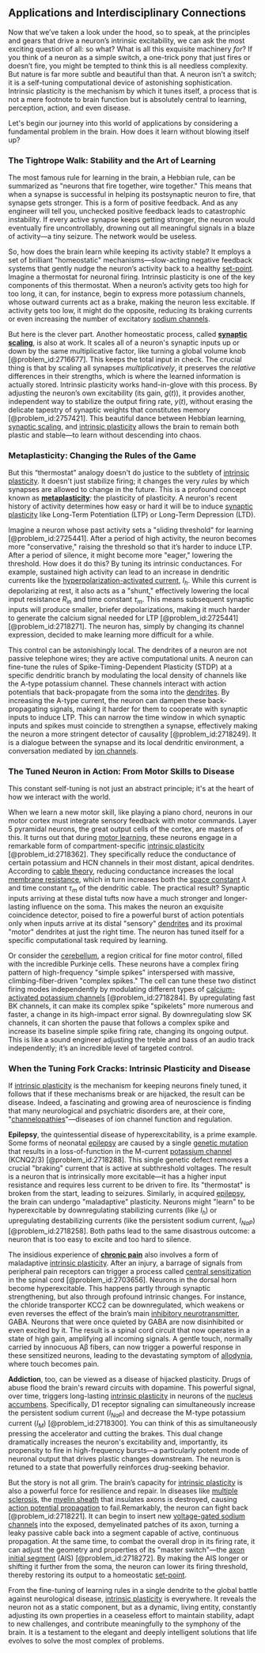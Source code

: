 ## Applications and Interdisciplinary Connections

Now that we’ve taken a look under the hood, so to speak, at the principles and gears that drive a neuron’s intrinsic excitability, we can ask the most exciting question of all: so what? What is all this exquisite machinery *for*? If you think of a neuron as a simple switch, a one-trick pony that just fires or doesn’t fire, you might be tempted to think this is all needless complexity. But nature is far more subtle and beautiful than that. A neuron isn’t a switch; it is a self-tuning computational device of astonishing sophistication. Intrinsic plasticity is the mechanism by which it tunes itself, a process that is not a mere footnote to brain function but is absolutely central to learning, perception, action, and even disease.

Let's begin our journey into this world of applications by considering a fundamental problem in the brain. How does it learn without blowing itself up?

### The Tightrope Walk: Stability and the Art of Learning

The most famous rule for learning in the brain, a Hebbian rule, can be summarized as "neurons that fire together, wire together." This means that when a synapse is successful in helping its postsynaptic neuron to fire, that synapse gets stronger. This is a form of positive feedback. And as any engineer will tell you, unchecked positive feedback leads to catastrophic instability. If every active synapse keeps getting stronger, the neuron would eventually fire uncontrollably, drowning out all meaningful signals in a blaze of activity—a tiny seizure. The network would be useless.

So, how does the brain learn while keeping its activity stable? It employs a set of brilliant "homeostatic" mechanisms—slow-acting negative feedback systems that gently nudge the neuron’s activity back to a healthy [set-point](@article_id:275303). Imagine a thermostat for neuronal firing. Intrinsic plasticity is one of the key components of this thermostat. When a neuron’s activity gets too high for too long, it can, for instance, begin to express more potassium channels, whose outward currents act as a brake, making the neuron less excitable. If activity gets too low, it might do the opposite, reducing its braking currents or even increasing the number of excitatory [sodium channels](@article_id:202275).

But here is the clever part. Another homeostatic process, called **[synaptic scaling](@article_id:173977)**, is also at work. It scales all of a neuron's synaptic inputs up or down by the same multiplicative factor, like turning a global volume knob [@problem_id:2716677]. This keeps the total input in check. The crucial thing is that by scaling all synapses *multiplicatively*, it preserves the *relative* differences in their strengths, which is where the learned information is actually stored. Intrinsic plasticity works hand-in-glove with this process. By adjusting the neuron’s own excitability (its gain, $g(t)$), it provides another, independent way to stabilize the output firing rate, $y(t)$, without erasing the delicate tapestry of synaptic weights that constitutes memory [@problem_id:2757421]. This beautiful dance between Hebbian learning, [synaptic scaling](@article_id:173977), and [intrinsic plasticity](@article_id:181557) allows the brain to remain both plastic and stable—to learn without descending into chaos.

### Metaplasticity: Changing the Rules of the Game

But this “thermostat” analogy doesn't do justice to the subtlety of [intrinsic plasticity](@article_id:181557). It doesn't just stabilize firing; it changes the very *rules* by which synapses are allowed to change in the future. This is a profound concept known as **[metaplasticity](@article_id:162694)**: the plasticity of plasticity. A neuron's recent history of activity determines how easy or hard it will be to induce [synaptic plasticity](@article_id:137137) like Long-Term Potentiation (LTP) or Long-Term Depression (LTD).

Imagine a neuron whose past activity sets a "sliding threshold" for learning [@problem_id:2725441]. After a period of high activity, the neuron becomes more "conservative," raising the threshold so that it’s harder to induce LTP. After a period of silence, it might become more "eager," lowering the threshold. How does it do this? By tuning its intrinsic conductances. For example, sustained high activity can lead to an increase in dendritic currents like the [hyperpolarization-activated current](@article_id:196835), $I_h$. While this current is depolarizing at rest, it also acts as a "shunt," effectively lowering the local input resistance $R_{\mathrm{in}}$ and time constant $\tau_m$. This means subsequent synaptic inputs will produce smaller, briefer depolarizations, making it much harder to generate the calcium signal needed for LTP [@problem_id:2725441][@problem_id:2718271]. The neuron has, simply by changing its channel expression, decided to make learning more difficult for a while.

This control can be astonishingly local. The dendrites of a neuron are not passive telephone wires; they are active computational units. A neuron can fine-tune the rules of Spike-Timing-Dependent Plasticity (STDP) at a specific dendritic branch by modulating the local density of channels like the A-type potassium channel. These channels interact with action potentials that back-propagate from the soma into the [dendrites](@article_id:159009). By increasing the A-type current, the neuron can dampen these back-propagating signals, making it harder for them to cooperate with synaptic inputs to induce LTP. This can narrow the time window in which synaptic inputs and spikes must coincide to strengthen a synapse, effectively making the neuron a more stringent detector of causality [@problem_id:2718249]. It is a dialogue between the synapse and its local dendritic environment, a conversation mediated by [ion channels](@article_id:143768).

### The Tuned Neuron in Action: From Motor Skills to Disease

This constant self-tuning is not just an abstract principle; it's at the heart of how we interact with the world.

When we learn a new motor skill, like playing a piano chord, neurons in our motor cortex must integrate sensory feedback with motor commands. Layer 5 pyramidal neurons, the great output cells of the cortex, are masters of this. It turns out that during [motor learning](@article_id:150964), these neurons engage in a remarkable form of compartment-specific [intrinsic plasticity](@article_id:181557) [@problem_id:2718362]. They specifically reduce the conductance of certain potassium and HCN channels in their most distant, apical dendrites. According to [cable theory](@article_id:177115), reducing conductance increases the local [membrane resistance](@article_id:174235), which in turn increases both the [space constant](@article_id:192997) $\lambda$ and time constant $\tau_m$ of the dendritic cable. The practical result? Synaptic inputs arriving at these distal tufts now have a much stronger and longer-lasting influence on the soma. This makes the neuron an exquisite coincidence detector, poised to fire a powerful burst of action potentials only when inputs arrive at its distal "sensory" [dendrites](@article_id:159009) and its proximal "motor" dendrites at just the right time. The neuron has tuned itself for a specific computational task required by learning.

Or consider the [cerebellum](@article_id:150727), a region critical for fine motor control, filled with the incredible Purkinje cells. These neurons have a complex firing pattern of high-frequency "simple spikes" interspersed with massive, climbing-fiber-driven "complex spikes." The cell can tune these two distinct firing modes independently by modulating different types of [calcium-activated potassium channels](@article_id:190035) [@problem_id:2718284]. By upregulating fast BK channels, it can make its complex spike "spikelets" more numerous and faster, a change in its high-impact error signal. By downregulating slow SK channels, it can shorten the pause that follows a complex spike and increase its baseline simple spike firing rate, changing its ongoing output. This is like a sound engineer adjusting the treble and bass of an audio track independently; it’s an incredible level of targeted control.

### When the Tuning Fork Cracks: Intrinsic Plasticity and Disease

If [intrinsic plasticity](@article_id:181557) is the mechanism for keeping neurons finely tuned, it follows that if these mechanisms break or are hijacked, the result can be disease. Indeed, a fascinating and growing area of neuroscience is finding that many neurological and psychiatric disorders are, at their core, "[channelopathies](@article_id:141693)"—diseases of ion channel function and regulation.

**Epilepsy**, the quintessential disease of hyperexcitability, is a prime example. Some forms of neonatal [epilepsy](@article_id:173156) are caused by a single [genetic mutation](@article_id:165975) that results in a loss-of-function in the M-current [potassium channel](@article_id:172238) (KCNQ2/3) [@problem_id:2718288]. This single genetic defect removes a crucial "braking" current that is active at subthreshold voltages. The result is a neuron that is intrinsically more excitable—it has a higher input resistance and requires less current to be driven to fire. Its "thermostat" is broken from the start, leading to seizures. Similarly, in acquired [epilepsy](@article_id:173156), the brain can undergo "maladaptive" plasticity. Neurons might "learn" to be hyperexcitable by downregulating stabilizing currents (like $I_h$) or upregulating destabilizing currents (like the persistent sodium current, $I_{NaP}$) [@problem_id:2718258]. Both paths lead to the same disastrous outcome: a neuron that is too easy to excite and too hard to silence.

The insidious experience of **[chronic pain](@article_id:162669)** also involves a form of maladaptive [intrinsic plasticity](@article_id:181557). After an injury, a barrage of signals from peripheral pain receptors can trigger a process called [central sensitization](@article_id:177135) in the spinal cord [@problem_id:2703656]. Neurons in the dorsal horn become hyperexcitable. This happens partly through synaptic strengthening, but also through profound intrinsic changes. For instance, the chloride transporter KCC2 can be downregulated, which weakens or even reverses the effect of the brain’s main [inhibitory neurotransmitter](@article_id:170780), GABA. Neurons that were once quieted by GABA are now disinhibited or even excited by it. The result is a spinal cord circuit that now operates in a state of high gain, amplifying all incoming signals. A gentle touch, normally carried by innocuous Aβ fibers, can now trigger a powerful response in these sensitized neurons, leading to the devastating symptom of [allodynia](@article_id:172947), where touch becomes pain.

**Addiction**, too, can be viewed as a disease of hijacked plasticity. Drugs of abuse flood the brain's reward circuits with dopamine. This powerful signal, over time, triggers long-lasting [intrinsic plasticity](@article_id:181557) in neurons of the [nucleus accumbens](@article_id:174824). Specifically, D1 receptor signaling can simultaneously increase the persistent sodium current ($I_{NaP}$) and decrease the M-type potassium current ($I_M$) [@problem_id:2718300]. You can think of this as simultaneously pressing the accelerator and cutting the brakes. This dual change dramatically increases the neuron's excitability and, importantly, its propensity to fire in high-frequency bursts—a particularly potent mode of neuronal output that drives plastic changes downstream. The neuron is retuned to a state that powerfully reinforces drug-seeking behavior.

But the story is not all grim. The brain’s capacity for [intrinsic plasticity](@article_id:181557) is also a powerful force for resilience and repair. In diseases like [multiple sclerosis](@article_id:165143), the [myelin sheath](@article_id:149072) that insulates axons is destroyed, causing [action potential propagation](@article_id:153641) to fail.Remarkably, the neuron can fight back [@problem_id:2718221]. It can begin to insert new [voltage-gated sodium channels](@article_id:138594) into the exposed, demyelinated patches of its axon, turning a leaky passive cable back into a segment capable of active, continuous propagation. At the same time, to combat the overall drop in its firing rate, it can adjust the geometry and properties of its "master switch"—the [axon initial segment](@article_id:150345) (AIS) [@problem_id:2718272]. By making the AIS longer or shifting it further from the soma, the neuron can lower its firing threshold, thereby restoring its output to a homeostatic [set-point](@article_id:275303).

From the fine-tuning of learning rules in a single dendrite to the global battle against neurological disease, [intrinsic plasticity](@article_id:181557) is everywhere. It reveals the neuron not as a static component, but as a dynamic, living entity, constantly adjusting its own properties in a ceaseless effort to maintain stability, adapt to new challenges, and contribute meaningfully to the symphony of the brain. It is a testament to the elegant and deeply intelligent solutions that life evolves to solve the most complex of problems.
